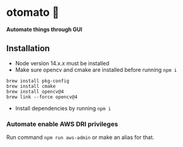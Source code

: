 # otomato :tomato:
**Automate things through GUI**

## Installation
- Node version 14.x.x must be installed
- Make sure opencv and cmake are installed before running `npm i`
```
brew install pkg-config
brew install cmake
brew install opencv@4
brew link --force opencv@4
```
- Install dependencies by running `npm i`
### Automate enable AWS DRI privileges
Run command `npm run aws-admin` or make an alias for that.
